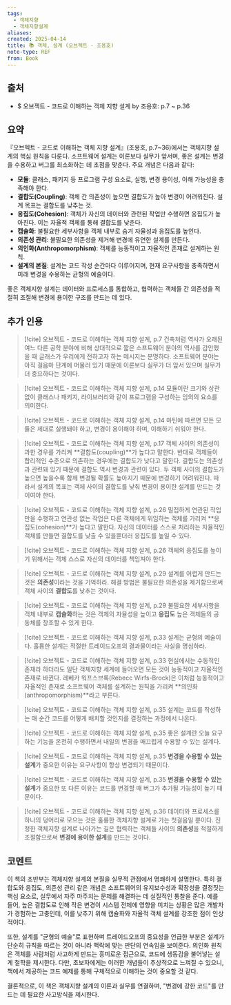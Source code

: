 ```yaml
---
tags:
  - 객체지향
  - 객체지향설계
aliases: 
created: 2025-04-14
title: 📚 객체, 설계 (오브젝트 - 조용호)
note-type: REF
from: Book
---
```


## 출처

- $ 오브젝트 - 코드로 이해하는 객체 지향 설계 by 조용호: p.7 ~ p.36

## 요약

『오브젝트 - 코드로 이해하는 객체 지향 설계』(조용호, p.7~36)에서는 객체지향 설계의 핵심 원칙을 다룬다. 소프트웨어 설계는 이론보다 실무가 앞서며, 좋은 설계는 변경을 수용하고 버그를 최소화하는 데 초점을 맞춘다. 주요 개념은 다음과 같다:

- **모듈**: 클래스, 패키지 등 프로그램 구성 요소로, 실행, 변경 용이성, 이해 가능성을 충족해야 한다.
- **결합도(Coupling)**: 객체 간 의존성이 높으면 결합도가 높아 변경이 어려워진다. 설계 목표는 결합도를 낮추는 것.
- **응집도(Cohesion)**: 객체가 자신의 데이터와 관련된 작업만 수행하면 응집도가 높아진다. 이는 자율적 객체를 통해 결합도를 낮춘다.
- **캡슐화**: 불필요한 세부사항을 객체 내부로 숨겨 자율성과 응집도를 높인다.
- **의존성 관리**: 불필요한 의존성을 제거해 변경에 유연한 설계를 만든다.
- **의인화(Anthropomorphism)**: 객체를 능동적이고 자율적인 존재로 설계하는 원칙.
- **설계의 본질**: 설계는 코드 작성 순간마다 이루어지며, 현재 요구사항을 충족하면서 미래 변경을 수용하는 균형의 예술이다.

좋은 객체지향 설계는 데이터와 프로세스를 통합하고, 협력하는 객체들 간 의존성을 적절히 조절해 변경에 용이한 구조를 만드는 데 있다.

## 추가 인용

>[!cite] 오브젝트 - 코드로 이해하는 객체 지향 설계, p.7
>건축처럼 역사가 오래된 여느 다른 공학 분야에 비해 상대적으로 짧은 소프트웨어 분야의 역사를 감안했을 때 글래스가 우리에게 전하고자 하는 메시지는 분명하다. 소프트웨어 분야는 아직 걸음마 단계에 머물러 있기 때문에 이론보다 실무가 더 앞서 있으며 실무가 더 중요하다는 것이다.

>[!cite] 오브젝트 - 코드로 이해하는 객체 지향 설계, p.14
>모듈이란 크기와 상관 없이 클래스나 패키지, 라이브러리와 같이 프로그램을 구성하는 임의의 요소를 의미한다.

>[!cite] 오브젝트 - 코드로 이해하는 객체 지향 설계, p.14
>마틴에 따르면 모든 모듈은 제대로 실행돼야 하고, 변경이 용이해야 하며, 이해하기 쉬워야 한다.

>[!cite] 오브젝트 - 코드로 이해하는 객체 지향 설계, p.17
> 객체 사이의 의존성이 과한 경우를 가리켜 **결합도(coupling)**가 높다고 말한다. 반대로 객체들이 합리적인 수준으로 의존하는 경우에는 결합도가 낮다고 말한다. 결합도는 의존성과 관련돼 있기 때문에 결합도 역시 변경과 관련이 있다. 두 객체 사이의 결합도가 높으면 높을수록 함께 변경될 확률도 높아지기 때문에 변경하기 어려워진다. 따라서 설계의 목표는 객체 사이의 결합도를 낮춰 변경이 용이한 설계를 만드는 것이여야 한다.

>[!cite] 오브젝트 - 코드로 이해하는 객체 지향 설계, p.26
>밀접하게 연관된 작업만을 수행하고 연관성 없는 작업은 다른 객체에게 위임하는 객체를 가리켜 **응집도(cohesion)**가 높다고 말한다. 자신의 데이터를 스스로 처리하는 자율적인 객체를 만들면 결합도를 낮출 수 있을뿐더러 응집도를 높일 수 있다.

>[!cite] 오브젝트 - 코드로 이해하는 객체 지향 설계, p.26
>객체의 응집도를 높이기 위해서는 객체 스스로 자신의 데이터를 책임져야 한다.


>[!cite] 오브젝트 - 코드로 이해하는 객체 지향 설계, p.29
>설계를 어렵게 만드는 것은 **의존성**이라는 것을 기억하라. 해결 방법은 불필요한 의존성을 제거함으로써 객체 사이의 **결합도**를 낮추는 것이다.

>[!cite] 오브젝트 - 코드로 이해하는 객체 지향 설계, p.29
>불필요한 세부사항을 객체 내부로 **캡슐화**하는 것은 객체의 자율성을 높이고 **응집도** 높은 객체들의 공동체를 창조할 수 있게 한다.

>[!cite] 오브젝트 - 코드로 이해하는 객체 지향 설계, p.33
>설계는 균형의 예술이다. 훌륭한 설계는 적절한 트레이드오프의 결과물이라는 사실을 명심하라.

>[!cite] 오브젝트 - 코드로 이해하는 객체 지향 설계, p.33
>현실에서는 수동적인 존재라 하더라도 일단 객체지향 세계에 들어오면 모든 것이 능동적이고 자율적인 존재로 바뀐다. 레베카 워프스브록(Rebecc Wirfs-Brock)은 이처럼 능동적이고 자율적인 존재로 소프트웨어 객체를 설계하는 원칙을 가리켜 **의인화(anthropomorphism)**라고 부른다.

>[!cite] 오브젝트 - 코드로 이해하는 객체 지향 설계, p.35
>설계는 코드를 작성하는 매 순간 코드를 어떻게 배치할 것인지를 결정하는 과정에서 나온다.

>[!cite] 오브젝트 - 코드로 이해하는 객체 지향 설계, p.35
>좋은 설계란 오늘 요구하는 기능을 온전히 수행하면서 내일의 변경을 매끄럽게 수용할 수 있는 설계다.

>[!cite] 오브젝트 - 코드로 이해하는 객체 지향 설계, p.35
>**변경을 수용할 수 있는 설계**가 중요한 이유는 요구사항이 항상 변경되기 때문이다.

>[!cite] 오브젝트 - 코드로 이해하는 객체 지향 설계, p.35
>**변경을 수용할 수 있는 설계**가 중요한 또 다른 이유는 코드를 변경할 때 버그가 추가될 가능성이 높기 때문이다.

>[!cite] 오브젝트 - 코드로 이해하는 객체 지향 설계, p.36
>데이터와 프로세스를 하나의 덩어리로 모으는 것은 훌륭한 객체지향 설계로 가는 첫걸음일 뿐이다. 진정한 객체지향 설계로 나아가는 길은 협력하는 객체들 사이의 **의존성**을 적절하게 조절함으로써 **변경에 용이한 설계**를 만드는 것이다.


## 코멘트

이 책의 초반부는 객체지향 설계의 본질을 실무적 관점에서 명쾌하게 설명한다. 특히 결합도와 응집도, 의존성 관리 같은 개념은 소프트웨어의 유지보수성과 확장성을 결정짓는 핵심 요소로, 실무에서 자주 마주치는 문제를 해결하는 데 실질적인 통찰을 준다. 예를 들어, 높은 결합도로 인해 작은 변경이 시스템 전체에 영향을 미치는 상황은 많은 개발자가 경험하는 고충인데, 이를 낮추기 위해 캡슐화와 자율적 객체 설계를 강조한 점이 인상적이다.

또한, 설계를 "균형의 예술"로 표현하며 트레이드오프의 중요성을 언급한 부분은 설계가 단순히 규칙을 따르는 것이 아니라 맥락에 맞는 판단의 연속임을 보여준다. 의인화 원칙은 객체를 사람처럼 사고하게 만드는 흥미로운 접근으로, 코드에 생동감을 불어넣는 설계 철학을 제시한다. 다만, 초보자에게는 이러한 개념들이 추상적으로 느껴질 수 있으니, 책에서 제공하는 코드 예제를 통해 구체적으로 이해하는 것이 중요할 것 같다.

결론적으로, 이 책은 객체지향 설계의 이론과 실무를 연결하며, "변경에 강한 코드"를 만드는 데 필요한 사고방식을 제시한다.

